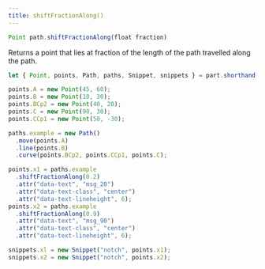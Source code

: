 ```yaml
---
title: shiftFractionAlong()
---
```


```js
Point path.shiftFractionAlong(float fraction)
```

Returns a point that lies at fraction of the length of the path travelled along the path.

<Example 
  part="path_shiftfractionalong" 
  caption="Example of the Path.shiftFractionAlong() method" 
/>

```js
let { Point, points, Path, paths, Snippet, snippets } = part.shorthand();

points.A = new Point(45, 60);
points.B = new Point(10, 30);
points.BCp2 = new Point(40, 20);
points.C = new Point(90, 30);
points.CCp1 = new Point(50, -30);

paths.example = new Path()
  .move(points.A)
  .line(points.B)
  .curve(points.BCp2, points.CCp1, points.C);

points.x1 = paths.example
  .shiftFractionAlong(0.2)
  .attr("data-text", "msg_20")
  .attr("data-text-class", "center")
  .attr("data-text-lineheight", 6);
points.x2 = paths.example
  .shiftFractionAlong(0.9)
  .attr("data-text", "msg_90")
  .attr("data-text-class", "center")
  .attr("data-text-lineheight", 6);

snippets.xl = new Snippet("notch", points.x1);
snippets.x2 = new Snippet("notch", points.x2);
```
